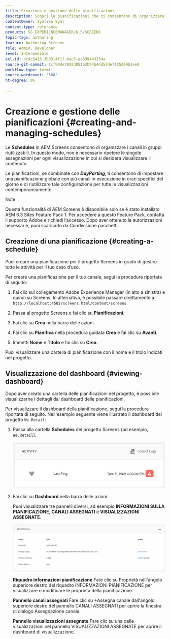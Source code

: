 ```yaml
---
title: Creazione e gestione delle pianificazioni
description: Scopri le pianificazioni che ti consentono di organizzare i canali in gruppi riutilizzabili in modo da non dover ripetere singolarmente la loro assegnazione.
contentOwner: Jyotika Syal
content-type: reference
products: SG_EXPERIENCEMANAGER/6.5/SCREENS
topic-tags: authoring
feature: Authoring Screens
role: Admin, Developer
level: Intermediate
exl-id: dc9c5413-3b03-4f1f-bac5-aa599443254a
source-git-commit: 1cf90de7892d051b2b94b4dd57de7135269b1ee8
workflow-type: tm+mt
source-wordcount: '368'
ht-degree: 0%

---
```


# Creazione e gestione delle pianificazioni {#creating-and-managing-schedules}

Le **Schedules** in AEM Screens consentono di organizzare i canali in gruppi riutilizzabili. In questo modo, non è necessario ripetere le singole assegnazioni per ogni visualizzazione in cui si desidera visualizzare il contenuto.

Le pianificazioni, se combinate con ***DayParting***, ti consentono di impostare una pianificazione globale con più canali in esecuzione in orari specifici del giorno e di riutilizzare tale configurazione per tutte le visualizzazioni contemporaneamente.

>[!NOTE]
>
>Questa funzionalità di AEM Screens è disponibile solo se è stato installato AEM 6.3 Sites Feature Pack 1. Per accedere a questo Feature Pack, contatta il supporto Adobe e richiedi l’accesso. Dopo aver ottenuto le autorizzazioni necessarie, puoi scaricarlo da Condivisione pacchetti.

## Creazione di una pianificazione {#creating-a-schedule}

Puoi creare una pianificazione per il progetto Screens in grado di gestire tutte le attività per il tuo caso d’uso.

Per creare una pianificazione per il tuo canale, segui la procedura riportata di seguito:

1. Fai clic sul collegamento Adobe Experience Manager (in alto a sinistra) e quindi su Screens. In alternativa, è possibile passare direttamente a: `http://localhost:4502/screens.html/content/screens`.
1. Passa al progetto Screens e fai clic su **Pianificazioni**.
1. Fai clic su **Crea** nella barra delle azioni.
1. Fai clic su **Pianifica** nella procedura guidata **Crea** e fai clic su **Avanti**.

1. Immetti **Nome** e **Titolo** e fai clic su **Crea**.

Puoi visualizzare una cartella di pianificazione con il nome e il titolo indicati nel progetto.


## Visualizzazione del dashboard {#viewing-dashboard}

Dopo aver creato una cartella delle pianificazioni nel progetto, è possibile visualizzarne i dettagli dal dashboard delle pianificazioni.

Per visualizzare il dashboard della pianificazione, segui la procedura riportata di seguito. Nell&#39;esempio seguente viene illustrato il dashboard del progetto `We.Retail`:

1. Passa alla cartella **Schedules** del progetto Screens (ad esempio, `We.Retail`).

   ![chlimage_1](assets/chlimage_1.png)

1. Fai clic su **Dashboard** nella barra delle azioni.

   Puoi visualizzare tre pannelli diversi, ad esempio **INFORMAZIONI SULLA PIANIFICAZIONE**, **CANALI ASSEGNATI** e **VISUALIZZAZIONI ASSEGNATE**.

   ![chlimage_1-1](assets/chlimage_1-1.png)

   **Riquadro informazioni pianificazione** Fare clic su Proprietà nell&#39;angolo superiore destro del riquadro INFORMAZIONI PIANIFICAZIONE per visualizzare o modificare le proprietà della pianificazione.

   **Pannello canali assegnati** Fare clic su +Assegna canale dall&#39;angolo superiore destro del pannello CANALI ASSEGNATI per aprire la finestra di dialogo Assegnazione canale.

   **Pannello visualizzazioni assegnate** Fare clic su una delle visualizzazioni nel pannello VISUALIZZAZIONI ASSEGNATE per aprire il dashboard di visualizzazione.
